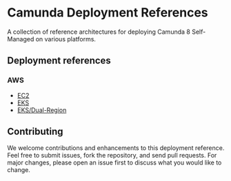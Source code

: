 # Camunda Deployment References

A collection of reference architectures for deploying Camunda 8 Self-Managed on various platforms.

## Deployment references

### AWS

- [EC2](./aws/ec2/)
- [EKS](https://github.com/camunda/camunda-tf-eks-module/)
- [EKS/Dual-Region](https://github.com/camunda/c8-multi-region)

## Contributing

We welcome contributions and enhancements to this deployment reference. Feel free to submit issues, fork the repository, and send pull requests. For major changes, please open an issue first to discuss what you would like to change.
